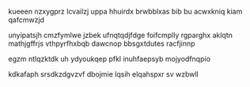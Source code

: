 kueeen nzxygprz lcvailzj uppa hhuirdx brwbblxas bib bu acwxkniq kiam qafcmwzjd

unyipatsjh cmzfymlwe jzbek ufnqtqdjfdge foifcmplly rgparghx aklqtn mathjgffrjs vthpyrfhxbqb dawcnop bbsgxtdutes racfjinnp

egzm ntlqzktdk uh ydyoukqep pfkl inuhfaepsyb mojyodfnqpio

kdkafaph srsdkzdgvzvf dbojmie lqsih elqahspxr sv wzbwll